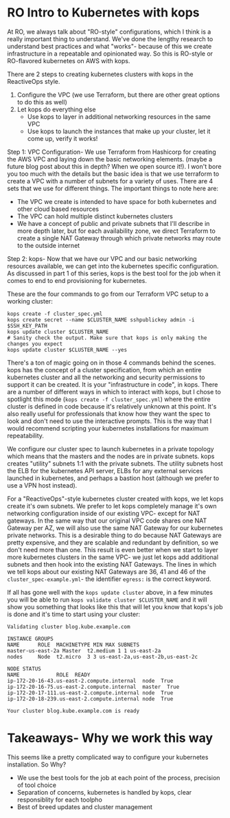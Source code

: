 # RO Intro to Kubernetes with kops

At RO, we always talk about "RO-style" configurations, which I think is a really important thing to understand. We've done the lengthy research to understand best practices and what "works"- because of this we create infrastructure in a repeatable and opinionated way. So this is RO-style or RO-flavored kubernetes on AWS with kops.

There are 2 steps to creating kubernetes clusters with kops in the ReactiveOps style.

1. Configure the VPC (we use Terraform, but there are other great options to do this as well)
2. Let kops do everything else
   - Use kops to layer in additional networking resources in the same VPC
   - Use kops to launch the instances that make up your cluster, let it come up, verify it works!

Step 1: 
VPC Configuration-
We use Terraform from Hashicorp for creating the AWS VPC and laying down the basic networking elements. (maybe a future blog post about this in depth? When we open source it!). I won't bore you too much with the details but the basic idea is that we use terraform to create a VPC with a number of subnets for a variety of uses. There are 4 sets that we use for different things. The important things to note here are:

  - The VPC we create is intended to have space for both kubernetes and other cloud based resources
  - The VPC can hold multiple distinct kubernetes clusters
  - We have a concept of public and private subnets that I'll describe in more depth later, but for each availability zone, we direct Terraform to create a single NAT Gateway through which private networks may route to the outside internet

Step 2:
kops-
Now that we have our VPC and our basic networking resources available, we can get into the kubernetes specific configuration. As discussed in part 1 of this series, kops is the best tool for the job when it comes to end to end provisioning for kubernetes.

These are the four commands to go from our Terraform VPC setup to a working cluster:


```
kops create -f cluster_spec.yml
kops create secret --name $CLUSTER_NAME sshpublickey admin -i $SSH_KEY_PATH
kops update cluster $CLUSTER_NAME
# Sanity check the output. Make sure that kops is only making the changes you expect
kops update cluster $CLUSTER_NAME --yes
```

There's a ton of magic going on in those 4 commands behind the scenes. kops has the concept of a cluster specification, from which an entire kubernetes cluster and all the networking and security permissions to support it can be created. It is your "infrastructure in code", in kops. There are a number of different ways in which to interact with kops, but I chose to spotlight this mode (`kops create -f cluster_spec.yml`) where the entire cluster is defined in code because it's relatively unknown at this point. It's also really useful for professionals that know how they want the spec to look and don't need to use the interactive prompts. This is the way that I would recommend scripting your kubernetes installations for maximum repeatability.

We configure our cluster spec to launch kubernetes in a private topology which means that the masters and the nodes are in private subnets. kops creates "utility" subnets 1:1 with the private subnets. The utility subnets host the ELB for the kubernetes API server, ELBs for any external services launched in kubernetes, and perhaps a bastion host (although we prefer to use a VPN host instead).

For a "ReactiveOps"-style kubernetes cluster created with kops, we let kops create it's own subnets. We prefer to let kops completely manage it's own networking configuration inside of our existing VPC- except for NAT gateways. In the same way that our original VPC code shares one NAT Gateway per AZ, we will also use the same NAT Gateway for our kubernetes private networks. This is a desirable thing to do because NAT Gateways are pretty expensive, and they are scalable and redundant by definition, so we don't need more than one. This result is even better when we start to layer more kubernetes clusters in the same VPC- we just let kops add additional subnets and then hook into the existing NAT Gateways. The lines in which we tell kops about our existing NAT Gateways are 36, 41 and 46 of the `cluster_spec-example.yml`- the identifier `egress:` is the correct keyword.

If all has gone well with the `kops update cluster` above, in a few minutes you will be able to run `kops validate cluster $CLUSTER_NAME` and it will show you something that looks like this that will let you know that kops's job is done and it's time to start using your cluster:

```
Validating cluster blog.kube.example.com

INSTANCE GROUPS
NAME      ROLE  MACHINETYPE MIN MAX SUBNETS
master-us-east-2a Master  t2.medium 1 1 us-east-2a
nodes     Node  t2.micro  3 3 us-east-2a,us-east-2b,us-east-2c

NODE STATUS
NAME            ROLE  READY
ip-172-20-16-43.us-east-2.compute.internal  node  True
ip-172-20-16-75.us-east-2.compute.internal  master  True
ip-172-20-17-111.us-east-2.compute.internal node  True
ip-172-20-18-239.us-east-2.compute.internal node  True

Your cluster blog.kube.example.com is ready
```

# Takeaways- Why we work this way
This seems like a pretty complicated way to configure your kubernetes installation. So Why? 
- We use the best tools for the job at each point of the process, precision of tool choice
- Separation of concerns, kubernetes is handled by kops, clear responsiblity for each toolpho
- Best of breed updates and cluster management
